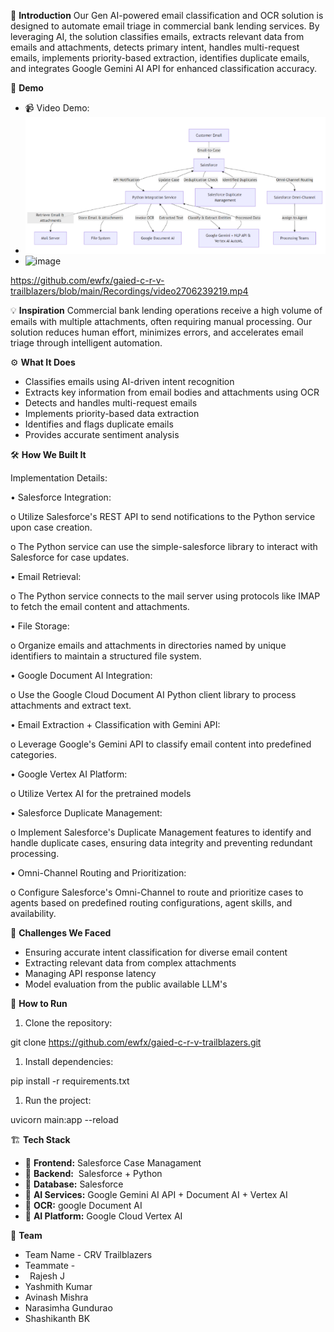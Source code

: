 ﻿🎯 **Introduction** Our Gen AI-powered email classification and OCR solution is designed to automate email triage in commercial bank lending services. By leveraging AI, the solution classifies emails, extracts relevant data from emails and attachments, detects primary intent, handles multi-request emails, implements priority-based extraction, identifies duplicate emails, and integrates Google Gemini AI API for enhanced classification accuracy.

🎥 **Demo**

- 📹 Video Demo: 
- ![](Aspose.Words.4153f602-57de-4fde-a16e-930843ad307f.001.png)
- ![image](https://github.com/user-attachments/assets/1be3a716-64e7-46fc-9eb9-cd1b8bcc7585)

https://github.com/ewfx/gaied-c-r-v-trailblazers/blob/main/Recordings/video2706239219.mp4


💡 **Inspiration** Commercial bank lending operations receive a high volume of emails with multiple attachments, often requiring manual processing. Our solution reduces human effort, minimizes errors, and accelerates email triage through intelligent automation.

⚙️ **What It Does**

- Classifies emails using AI-driven intent recognition
- Extracts key information from email bodies and attachments using OCR
- Detects and handles multi-request emails
- Implements priority-based data extraction
- Identifies and flags duplicate emails
- Provides accurate sentiment analysis

🛠️ **How We Built It**

Implementation Details:

• Salesforce Integration:

o Utilize Salesforce's REST API to send notifications to the Python service upon case creation.

o The Python service can use the simple-salesforce library to interact with Salesforce for case updates.

• Email Retrieval:

o The Python service connects to the mail server using protocols like IMAP to fetch the email content and attachments.

• File Storage:

o Organize emails and attachments in directories named by unique identifiers to maintain a structured file system.

• Google Document AI Integration:

o Use the Google Cloud Document AI Python client library to process attachments and extract text.

• Email Extraction + Classification with Gemini API:

o Leverage Google's Gemini API to classify email content into predefined categories.

• Google Vertex AI Platform:

o Utilize Vertex AI for the pretrained models

• Salesforce Duplicate Management:

o Implement Salesforce's Duplicate Management features to identify and handle duplicate cases, ensuring data integrity and preventing redundant processing. 

• Omni-Channel Routing and Prioritization:

o Configure Salesforce's Omni-Channel to route and prioritize cases to agents based on predefined routing configurations, agent skills, and availability. 

🚧 **Challenges We Faced**

- Ensuring accurate intent classification for diverse email content
- Extracting relevant data from complex attachments
- Managing API response latency
- Model evaluation from the public available LLM's

🏃 **How to Run**

1. Clone the repository:

git clone https://github.com/ewfx/gaied-c-r-v-trailblazers.git

1. Install dependencies:

pip install -r requirements.txt

1. Run the project:

uvicorn main:app --reload

🏗️ **Tech Stack**

- 🔹 **Frontend:** Salesforce Case Managament
- 🔹 **Backend:**  Salesforce + Python
- 🔹 **Database:** Salesforce
- 🔹 **AI Services:** Google Gemini AI API + Document AI + Vertex AI 
- 🔹 **OCR:** google Document AI
- 🔹 **AI Platform:** Google Cloud Vertex AI

👥 **Team**

- Team Name - CRV Trailblazers
- Teammate - 
- ` `Rajesh J 
- Yashmith Kumar
- Avinash Mishra
- Narasimha Gundurao
- Shashikanth BK

